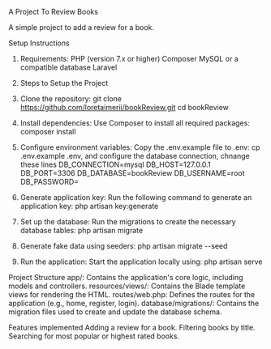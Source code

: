 A Project To Review Books

A simple project to add a review for a book.

Setup Instructions
1. Requirements:
PHP (version 7.x or higher) Composer MySQL or a compatible database Laravel

2. Steps to Setup the Project
1. Clone the repository: git clone https://github.com/loretaimerii/bookReview.git
   cd bookReview
2. Install dependencies: Use Composer to install all required packages: composer install
3. Configure environment variables: Copy the .env.example file to .env: cp .env.example .env, and configure the database connection, chnange these lines
   DB_CONNECTION=mysql
   DB_HOST=127.0.0.1
   DB_PORT=3306
   DB_DATABASE=bookReview
   DB_USERNAME=root
   DB_PASSWORD=
4. Generate application key: Run the following command to generate an application key: php artisan key:generate
5. Set up the database: Run the migrations to create the necessary database tables: php artisan migrate
6. Generate fake data using seeders: php artisan migrate --seed
7. Run the application: Start the application locally using: php artisan serve
 
Project Structure
app/: Contains the application's core logic, including models and controllers. resources/views/: Contains the Blade template views for rendering the HTML. routes/web.php: Defines the routes for the application (e.g., home, register, login). database/migrations/: Contains the migration files used to create and update the database schema.

Features implemented
Adding a review for a book.
Filtering books by title.
Searching for most popular or highest rated books.

